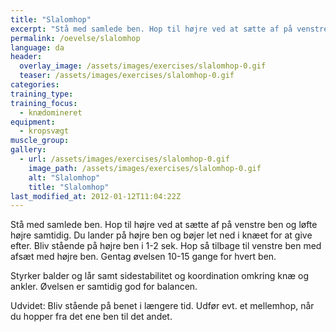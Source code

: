 ```yaml
---
title: "Slalomhop"
excerpt: "Stå med samlede ben. Hop til højre ved at sætte af på venstre ben og løfte højre samtidig. Du lander på højre ben og bøjer let ned i knæet for at give efter. Bliv stående på højre ben i 1-2 sek. Hop så tilbage til venstre ben med afsæt med højre ben. Gentag øvelsen 10-15 gange for hvert ben. "
permalink: /oevelse/slalomhop
language: da
header:
  overlay_image: /assets/images/exercises/slalomhop-0.gif
  teaser: /assets/images/exercises/slalomhop-0.gif
categories:
training_type: 
training_focus: 
  - knædomineret
equipment:
  - kropsvægt
muscle_group:
gallery:
  - url: /assets/images/exercises/slalomhop-0.gif
    image_path: /assets/images/exercises/slalomhop-0.gif
    alt: "Slalomhop"
    title: "Slalomhop"
last_modified_at: 2012-01-12T11:04:22Z
---
```


 Stå med samlede ben. Hop til højre ved at sætte af på venstre ben og løfte højre samtidig. Du lander på højre ben og bøjer let ned i knæet for at give efter. Bliv stående på højre ben i 1-2 sek. Hop så tilbage til venstre ben med afsæt med højre ben. Gentag øvelsen 10-15 gange for hvert ben.

Styrker balder og lår samt sidestabilitet og koordination omkring knæ og ankler. Øvelsen er samtidig god for balancen.

Udvidet: Bliv stående på benet i længere tid. Udfør evt. et mellemhop, når du hopper fra det ene ben til det andet.
